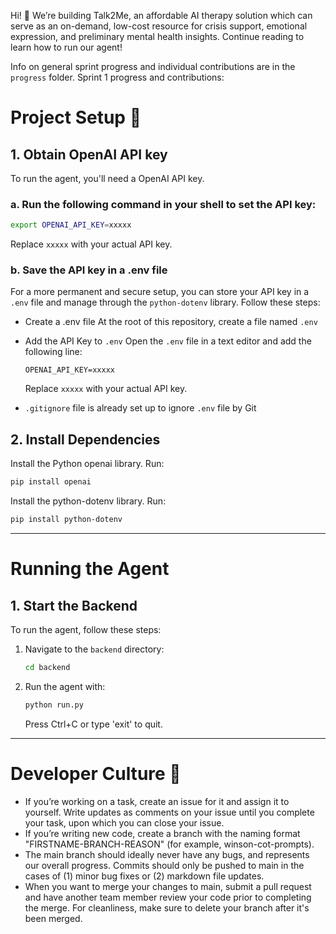 Hi! 👋 We’re building Talk2Me, an affordable AI therapy solution which can serve as an on-demand, low-cost resource for crisis support, emotional expression, and preliminary mental health insights. Continue reading to learn how to run our agent!

Info on general sprint progress and individual contributions are in the `progress` folder.
Sprint 1 progress and contributions: 

# Project Setup 🤖

## 1. Obtain OpenAI API key

To run the agent, you'll need a OpenAI API key.

### a. Run the following command in your shell to set the API key:

  ```bash
  export OPENAI_API_KEY=xxxxx
  ```

  Replace `xxxxx` with your actual API key.

### b.  Save the API key in a .env file

  For a more permanent and secure setup, you can store your API key in a `.env` file and manage through the `python-dotenv` library. Follow these steps:

- Create a .env file
  At the root of this repository, create a file named `.env`

- Add the API Key to `.env`
  Open the `.env` file in a text editor and add the following line:

  ```
  OPENAI_API_KEY=xxxxx
  ```

  Replace `xxxxx` with your actual API key.

- `.gitignore` file is already set up to ignore `.env` file by Git
  
## 2. Install Dependencies

Install the Python openai library. Run:

  ```bash
  pip install openai
  ```

Install the python-dotenv library. Run:
  ```bash
  pip install python-dotenv
  ```

---

# Running the Agent

## 1. Start the Backend

To run the agent, follow these steps:

1. Navigate to the `backend` directory:

   ```bash
   cd backend
   ```

2. Run the agent with:

   ```bash
   python run.py
   ```
   Press Ctrl+C or type 'exit' to quit.
---
# Developer Culture 🔧
- If you’re working on a task, create an issue for it and assign it to yourself. Write updates as comments on your issue until you complete your task, upon which you can close your issue.
- If you’re writing new code, create a branch with the naming format "FIRSTNAME-BRANCH-REASON" (for example, winson-cot-prompts).
- The main branch should ideally never have any bugs, and represents our overall progress. Commits should only be pushed to main in the cases of (1) minor bug fixes or (2) markdown file updates.
- When you want to merge your changes to main, submit a pull request and have another team member review your code prior to completing the merge. For cleanliness, make sure to delete your branch after it's been merged.
